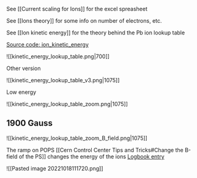 See [[Current scaling for Ions]] for the excel spreasheet

See [[Ions theory]] for some info on number of electrons, etc.

See [[Ion kinetic energy]] for the theory behind the Pb ion lookup table

[Source code: ion_kinetic_energy](https://gitlab.cern.ch/eljohnso/quad-scan-east/-/blob/master/ion_kinetic_energy.ipynb)

![[kinetic_energy_lookup_table.png|700]]

Other version

![[kinetic_energy_lookup_table_v3.png|1075]]

Low energy

![[kinetic_energy_lookup_table_zoom.png|1075]]

## 1900 Gauss

![[kinetic_energy_lookup_table_zoom_B_field.png|1075]]



The ramp on POPS [[Cern Control Center Tips and Tricks#Change the B-field of the PS]] changes the energy of the ions
[Logbook entry](https://logbook.cern.ch/elogbook-server/GET/showEventInLogbook/3635313)

![[Pasted image 20221018111720.png]]